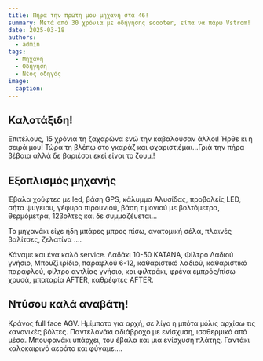 ```yaml
---
title: Πήρα την πρώτη μου μηχανή στα 46!
summary: Μετά από 30 χρόνια με οδήγησης scooter, είπα να πάρω Vstrom!
date: 2025-03-18
authors:
  - admin
tags:
  - Μηχανή
  - Οδήγηση
  - Νέος οδηγός
image:
  caption: 
---
```




## Καλοτάξιδη!
Επιτέλους, 15 χρόνια τη ζαχαρώνα ενώ την καβαλούσαν άλλοι! Ήρθε κι η σειρά μου!
Τώρα τη βλέπω στο γκαράζ και φχαριστιέμαι...Γριά την πήρα βέβαια αλλά δε βαριέσαι εκεί είναι το ζουμί!


## Εξοπλισμός μηχανής
Έβαλα χούφτες με led, βάση GPS, κάλυμμα Αλυσίδας, προβολείς LED, σήτα ψυγειου, γέφυρα πιρουνιού, βάση τιμονιού με βολτόμετρα, θερμόμετρα, 12βολτες και δε συμμαζέυεται...

Το μηχανάκι είχε ήδη μπάρες μπρος πίσω, ανατομική σέλα, πλαινές βαλίτσες, ζελατίνα ....

Κάναμε και ένα καλό service. Λαδάκι 10-50 ΚΑΤΑΝΑ, Φίλτρο Λαδιού γνήσιο, Μπουζί ιρίδιο, παραφλού 6-12, καθαριστικό λαδιού, καθαριστικό παραφλού, φίλτρο αντλίας γνήσιο, και φιλτράκι, φρένα εμπρός/πίσω χρυσά, μπαταρία AFTER, καθρέφτες AFTER. 


## Ντύσου καλά αναβάτη!

Κράνος full face AGV. Ημίμποτο για αρχή, σε λίγο η μπότα μόλις αρχίσω τις κανονικές βόλτες. Παντελονάκι αδιάβροχο με ενίσχυση, ισοθερμικό από μέσα. Μπουφανάκι υπάρχει, του έβαλα και μια ενίσχυση πλάτης. Γαντάκι καλοκαιρινό αεράτο και φύγαμε....

